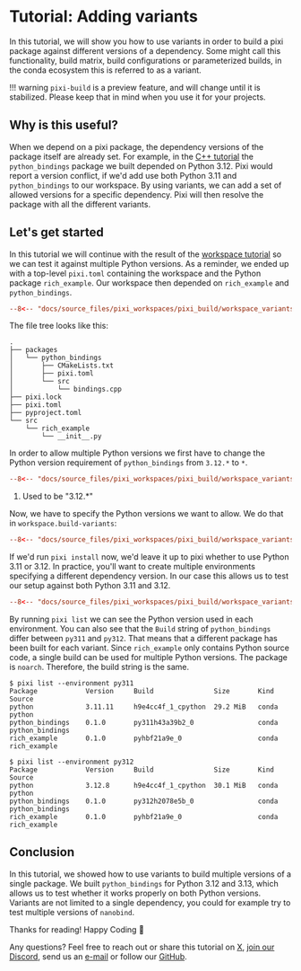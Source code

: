 # Tutorial: Adding variants

In this tutorial, we will show you how to use variants in order to build a pixi package against different versions of a dependency.
Some might call this functionality, build matrix, build configurations or parameterized builds, in the conda ecosystem this is referred to as a variant.

!!! warning
    `pixi-build` is a preview feature, and will change until it is stabilized.
    Please keep that in mind when you use it for your projects.

## Why is this useful?

When we depend on a pixi package, the dependency versions of the package itself are already set.
For example, in the [C++ tutorial](cpp.md) the `python_bindings` package we built depended on Python 3.12.
Pixi would report a version conflict, if we'd add use both Python 3.11 and `python_bindings` to our workspace.
By using variants, we can add a set of allowed versions for a specific dependency.
Pixi will then resolve the package with all the different variants.

## Let's get started

In this tutorial we will continue with the result of the [workspace tutorial](workspace.md) so we can test it against multiple Python versions.
As a reminder, we ended up with a top-level `pixi.toml` containing the workspace and the Python package `rich_example`.
Our workspace then depended on `rich_example` and `python_bindings`.

```toml title="pixi.toml"
--8<-- "docs/source_files/pixi_workspaces/pixi_build/workspace_variants/pixi.toml:dependencies"
```

The file tree looks like this:

```shell
.
├── packages
│   └── python_bindings
│       ├── CMakeLists.txt
│       ├── pixi.toml
│       └── src
│           └── bindings.cpp
├── pixi.lock
├── pixi.toml
├── pyproject.toml
└── src
    └── rich_example
        └── __init__.py
```

In order to allow multiple Python versions we first have to change the Python version requirement of `python_bindings` from `3.12.*` to `*`.

```toml title="packages/python_bindings/pixi.toml" hl_lines="4"
--8<-- "docs/source_files/pixi_workspaces/pixi_build/workspace_variants/packages/python_bindings/pixi.toml:host-dependencies"
```

1. Used to be "3.12.*"

Now, we have to specify the Python versions we want to allow.
We do that in `workspace.build-variants`:

```toml title="pixi.toml"
--8<-- "docs/source_files/pixi_workspaces/pixi_build/workspace_variants/pixi.toml:variants"
```

If we'd run `pixi install` now, we'd leave it up to pixi whether to use Python 3.11 or 3.12.
In practice, you'll want to create multiple environments specifying a different dependency version.
In our case this allows us to test our setup against both Python 3.11 and 3.12.


```toml title="pixi.toml"
--8<-- "docs/source_files/pixi_workspaces/pixi_build/workspace_variants/pixi.toml:environments"
```

By running `pixi list` we can see the Python version used in each environment.
You can also see that the `Build` string of `python_bindings` differ between `py311` and `py312`.
That means that a different package has been built for each variant.
Since `rich_example` only contains Python source code, a single build can be used for multiple Python versions.
The package is `noarch`.
Therefore, the build string is the same.


```pwsh
$ pixi list --environment py311
Package            Version     Build               Size       Kind   Source
python             3.11.11     h9e4cc4f_1_cpython  29.2 MiB   conda  python
python_bindings    0.1.0       py311h43a39b2_0                conda  python_bindings
rich_example       0.1.0       pyhbf21a9e_0                   conda  rich_example
```

```pwsh
$ pixi list --environment py312
Package            Version     Build               Size       Kind   Source
python             3.12.8      h9e4cc4f_1_cpython  30.1 MiB   conda  python
python_bindings    0.1.0       py312h2078e5b_0                conda  python_bindings
rich_example       0.1.0       pyhbf21a9e_0                   conda  rich_example
```


## Conclusion

In this tutorial, we showed how to use variants to build multiple versions of a single package.
We built `python_bindings` for Python 3.12 and 3.13, which allows us to test whether it works properly on both Python versions.
Variants are not limited to a single dependency, you could for example try to test multiple versions of `nanobind`.

Thanks for reading! Happy Coding 🚀

Any questions? Feel free to reach out or share this tutorial on [X](https://twitter.com/prefix_dev), [join our Discord](https://discord.gg/kKV8ZxyzY4), send us an [e-mail](mailto:hi@prefix.dev) or follow our [GitHub](https://github.com/prefix-dev).
